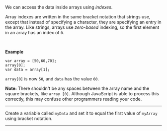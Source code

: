 <div class="challenge-instructions basic-javascript"><div><section id="description">
<p>We can access the data inside arrays using <dfn>indexes</dfn>.</p>
<p>Array indexes are written in the same bracket notation that strings use, except that instead of specifying a character, they are specifying an entry in the array. Like strings, arrays use <dfn>zero-based</dfn> indexing, so the first element in an array has an index of <code>0</code>.</p>
<br/>
<p><strong>Example</strong></p>
<pre class="language-js"><code class="language-js"><span class="token keyword">var</span> array <span class="token operator">=</span> <span class="token punctuation">[</span><span class="token number">50</span><span class="token punctuation">,</span><span class="token number">60</span><span class="token punctuation">,</span><span class="token number">70</span><span class="token punctuation">]</span><span class="token punctuation">;</span>
array<span class="token punctuation">[</span><span class="token number">0</span><span class="token punctuation">]</span><span class="token punctuation">;</span>
<span class="token keyword">var</span> data <span class="token operator">=</span> array<span class="token punctuation">[</span><span class="token number">1</span><span class="token punctuation">]</span><span class="token punctuation">;</span>
</code></pre>
<p><code>array[0]</code> is now <code>50</code>, and <code>data</code> has the value <code>60</code>.</p>
<p><strong>Note:</strong> There shouldn't be any spaces between the array name and the square brackets, like <code>array [0]</code>. Although JavaScript is able to process this correctly, this may confuse other programmers reading your code.</p>
</section></div><hr/><div><section id="instructions">
<p>Create a variable called <code>myData</code> and set it to equal the first value of <code>myArray</code> using bracket notation.</p>
</section></div><hr/></div>